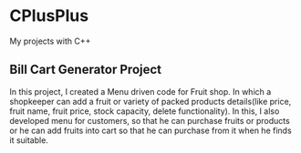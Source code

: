 # CPlusPlus
My projects with C++
## Bill Cart Generator Project 
In this project, I created a Menu driven code for Fruit shop. In which a shopkeeper can add a fruit or variety of packed products details(like price, fruit name, fruit price, stock capacity, delete functionality).
In this, I also developed menu for customers, so that he can purchase fruits or products or he can add fruits into cart so that he can purchase from it when he finds it suitable.
